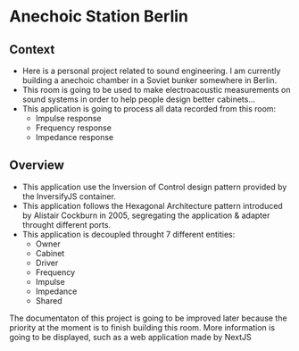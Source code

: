 # Anechoic Station Berlin

## Context

- Here is a personal project related to sound engineering. I am currently building a anechoic chamber in a Soviet bunker somewhere in Berlin.
- This room is going to be used to make electroacoustic measurements on sound systems in order to help people design better cabinets...
- This application is going to process all data recorded from this room:
  - Impulse response
  - Frequency response
  - Impedance response

## Overview

- This application use the Inversion of Control design pattern provided by the InversifyJS container.
- This application follows the Hexagonal Architecture pattern introduced by Alistair Cockburn in 2005, segregating the application & adapter throught different ports.
- This application is decoupled throught 7 different entities:
  - Owner
  - Cabinet
  - Driver
  - Frequency
  - Impulse
  - Impedance
  - Shared

The documentaton of this project is going to be improved later because the priority at the moment is to finish building this room. More information is going to be displayed, such as a web application made by NextJS
